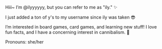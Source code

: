 Hiii~ I’m @ilyyyyyy, but you can refer to me as "ily." ✨

I just added a ton of y's to my username since ily was taken 😎

I’m interested in board games, card games, and learning new stuff! I love fun facts, and I have a concerning interest in cannibalism. 🫢

Pronouns: she/her 

<!---
ilyyyyyy/ilyyyyyy is a ✨ special ✨ repository because its `README.md` (this file) appears on your GitHub profile.
You can click the Preview link to take a look at your changes.
--->
